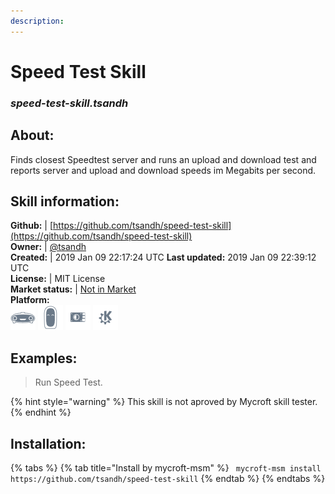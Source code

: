 ```yaml
--- 
description: 
---
```


# Speed Test Skill  
### _speed-test-skill.tsandh_  
## About:  
Finds closest Speedtest server and runs an upload and download test and reports
server and upload and download speeds im Megabits per second.

## Skill information:  
**Github:** | [https://github.com/tsandh/speed-test-skill](https://github.com/tsandh/speed-test-skill)  
**Owner:** | [@tsandh](https://github.com/tsandh)  
**Created:** | 2019 Jan 09 22:17:24 UTC  **Last updated:** 2019 Jan 09 22:39:12 UTC  
**License:** | MIT License  
**Market status:** | [Not in Market](https://market.mycroft.ai/skill/)  
**Platform:**  
 ![](../.gitbook/assets/mark-1-icon.png)  ![](../.gitbook/assets/mark-2-icon.png)  ![](../.gitbook/assets/picroft-icon.png)  ![](../.gitbook/assets/kde.png)   
## Examples:  
> Run Speed Test.  
  
{% hint style="warning" %}
This skill is not aproved by Mycroft skill tester.
{% endhint %}
    
## Installation:  
{% tabs %}
{% tab title="Install by mycroft-msm" %}
``` mycroft-msm install https://github.com/tsandh/speed-test-skill```
{% endtab %}
  {% endtabs %}
  